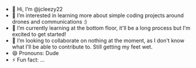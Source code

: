 - 👋 Hi, I’m @jcleezy22
- 👀 I’m interested in learning more about simple coding projects around drones and communications :)
- 🌱 I’m currently learning at the bottom floor, it'll be a long process but I'm excited to get started!
- 💞️ I’m looking to collaborate on nothing at the moment, as I don't know what I'll be able to contribute to. Still getting my feet wet.
- 😄 Pronouns: Dude
- ⚡ Fun fact: ...

<!---
jcleezy22/jcleezy22 is a ✨ special ✨ repository because its `README.md` (this file) appears on your GitHub profile.
You can click the Preview link to take a look at your changes.
--->
